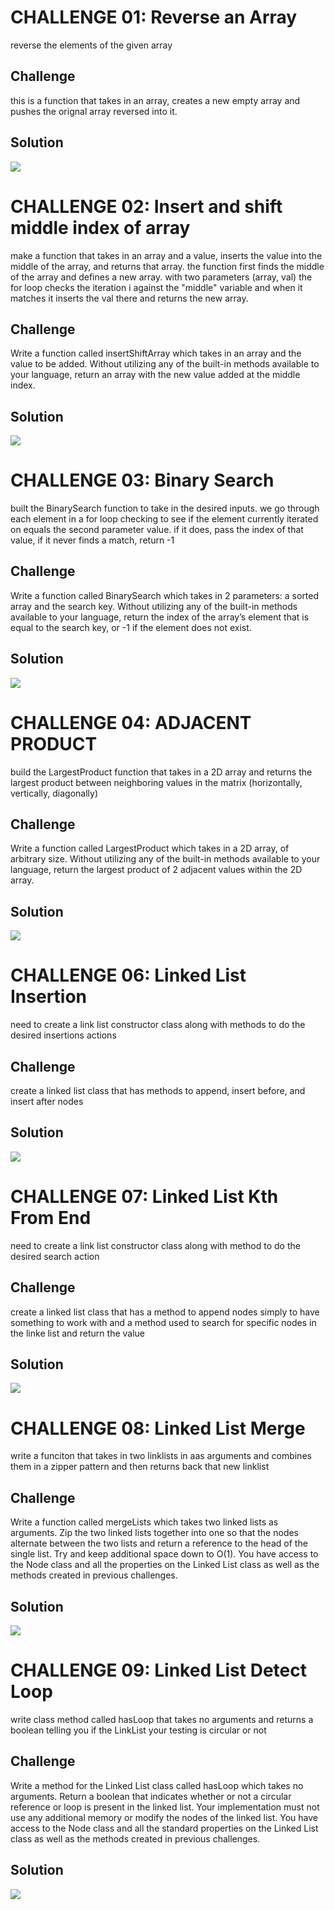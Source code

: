 # CHALLENGE 01: Reverse an Array
<!-- Short summary or background information -->
reverse the elements of the given array

## Challenge
<!-- Description of the challenge -->
this is a function that takes in an array, creates a new empty array and pushes the orignal array reversed into it.

## Solution
<!-- Embedded whiteboard image -->
<img src="assets/array_reverse.jpg">



# CHALLENGE 02: Insert and shift middle index of array
<!-- Short summary or background information -->
make a function that takes in an array and a value, inserts the value into the middle of the array, and returns that array. the function first finds the middle of the array and defines a new array. with two parameters (array, val) the for loop checks the iteration i against the "middle" variable and when it matches it inserts the val there and returns the new array.

## Challenge
<!-- Description of the challenge -->
Write a function called insertShiftArray which takes in an array and the value to be added. Without utilizing any of the built-in methods available to your language, return an array with the new value added at the middle index.

## Solution
<!-- Embedded whiteboard image -->
<img src="assets/array_shift.jpg">



# CHALLENGE 03: Binary Search
<!-- Short summary or background information -->
built the BinarySearch function to take in the desired inputs. we go through each element in a for loop checking to see if the element currently iterated on equals the second parameter value. if it does, pass the index of that value, if it never finds a match, return -1

## Challenge
<!-- Description of the challenge -->
Write a function called BinarySearch which takes in 2 parameters: a sorted array and the search key. Without utilizing any of the built-in methods available to your language, return the index of the array’s element that is equal to the search key, or -1 if the element does not exist.

## Solution
<!-- Embedded whiteboard image -->
<img src="assets/array_binary_search.jpg">


# CHALLENGE 04: ADJACENT PRODUCT
<!-- Short summary or background information -->
build the LargestProduct function that takes in a 2D array and returns the largest product between neighboring values in the matrix (horizontally, vertically, diagonally)

## Challenge
<!-- Description of the challenge -->
Write a function called LargestProduct which takes in a 2D array, of arbitrary size.
Without utilizing any of the built-in methods available to your language, return the largest product of 2 adjacent values within the 2D array. 

## Solution
<!-- Embedded whiteboard image -->
<img src="assets/array_adjacent_product.jpg">


# CHALLENGE 06: Linked List Insertion
<!-- Short summary or background information -->
need to create a link list constructor class along with methods to do the desired insertions actions


## Challenge
create a linked list class that has methods to append, insert before, and insert after nodes


## Solution
<!-- Embedded whiteboard image -->
<img src="assets/ll_insertions.jpg">

# CHALLENGE 07: Linked List Kth From End
<!-- Short summary or background information -->
need to create a link list constructor class along with method to do the desired search action

## Challenge
<!-- Description of the challenge -->
create a linked list class that has a method to append nodes simply to have something to work with and a method used to search for specific nodes in the linke list and return the value

## Solution
<!-- Embedded whiteboard image -->
<img src="assets/ll_kth_from_end.jpg">

# CHALLENGE 08: Linked List Merge
<!-- Short summary or background information -->
write a funciton that takes in two linklists in aas arguments and combines them in a zipper pattern and then returns back that new linklist 

## Challenge
<!-- Description of the challenge -->
Write a function called mergeLists which takes two linked lists as arguments. Zip the two linked lists together into one so that the nodes alternate between the two lists and return a reference to the head of the single list. Try and keep additional space down to O(1). You have access to the Node class and all the properties on the Linked List class as well as the methods created in previous challenges.

## Solution
<!-- Embedded whiteboard image -->
<img src="assets/ll_merge.jpg">

# CHALLENGE 09: Linked List Detect Loop
<!-- Short summary or background information -->
write class method called hasLoop that takes no arguments and returns a boolean telling you if the LinkList your testing is circular or not

## Challenge
<!-- Description of the challenge -->
Write a method for the Linked List class called hasLoop which takes no arguments. Return a boolean that indicates whether or not a circular reference or loop is present in the linked list. Your implementation must not use any additional memory or modify the nodes of the linked list. You have access to the Node class and all the standard properties on the Linked List class as well as the methods created in previous challenges. 

## Solution
<!-- Embedded whiteboard image -->
<img src="assets/ll_detect_loop.jpg">